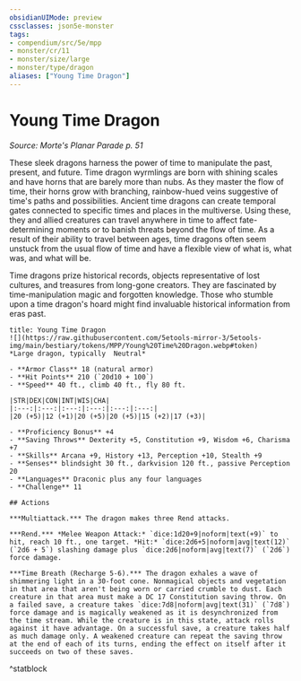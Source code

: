 ```yaml
---
obsidianUIMode: preview
cssclasses: json5e-monster
tags:
- compendium/src/5e/mpp
- monster/cr/11
- monster/size/large
- monster/type/dragon
aliases: ["Young Time Dragon"]
---
```

# Young Time Dragon
*Source: Morte's Planar Parade p. 51*  

These sleek dragons harness the power of time to manipulate the past, present, and future. Time dragon wyrmlings are born with shining scales and have horns that are barely more than nubs. As they master the flow of time, their horns grow with branching, rainbow-hued veins suggestive of time's paths and possibilities. Ancient time dragons can create temporal gates connected to specific times and places in the multiverse. Using these, they and allied creatures can travel anywhere in time to affect fate-determining moments or to banish threats beyond the flow of time. As a result of their ability to travel between ages, time dragons often seem unstuck from the usual flow of time and have a flexible view of what is, what was, and what will be.

Time dragons prize historical records, objects representative of lost cultures, and treasures from long-gone creators. They are fascinated by time-manipulation magic and forgotten knowledge. Those who stumble upon a time dragon's hoard might find invaluable historical information from eras past.

```ad-statblock
title: Young Time Dragon
![](https://raw.githubusercontent.com/5etools-mirror-3/5etools-img/main/bestiary/tokens/MPP/Young%20Time%20Dragon.webp#token)
*Large dragon, typically  Neutral*

- **Armor Class** 18 (natural armor)
- **Hit Points** 210 (`20d10 + 100`)
- **Speed** 40 ft., climb 40 ft., fly 80 ft.

|STR|DEX|CON|INT|WIS|CHA|
|:---:|:---:|:---:|:---:|:---:|:---:|
|20 (+5)|12 (+1)|20 (+5)|20 (+5)|15 (+2)|17 (+3)|

- **Proficiency Bonus** +4
- **Saving Throws** Dexterity +5, Constitution +9, Wisdom +6, Charisma +7
- **Skills** Arcana +9, History +13, Perception +10, Stealth +9
- **Senses** blindsight 30 ft., darkvision 120 ft., passive Perception 20
- **Languages** Draconic plus any four languages
- **Challenge** 11

## Actions

***Multiattack.*** The dragon makes three Rend attacks.

***Rend.*** *Melee Weapon Attack:* `dice:1d20+9|noform|text(+9)` to hit, reach 10 ft., one target. *Hit:* `dice:2d6+5|noform|avg|text(12)` (`2d6 + 5`) slashing damage plus `dice:2d6|noform|avg|text(7)` (`2d6`) force damage.

***Time Breath (Recharge 5-6).*** The dragon exhales a wave of shimmering light in a 30-foot cone. Nonmagical objects and vegetation in that area that aren't being worn or carried crumble to dust. Each creature in that area must make a DC 17 Constitution saving throw. On a failed save, a creature takes `dice:7d8|noform|avg|text(31)` (`7d8`) force damage and is magically weakened as it is desynchronized from the time stream. While the creature is in this state, attack rolls against it have advantage. On a successful save, a creature takes half as much damage only. A weakened creature can repeat the saving throw at the end of each of its turns, ending the effect on itself after it succeeds on two of these saves.
```
^statblock
